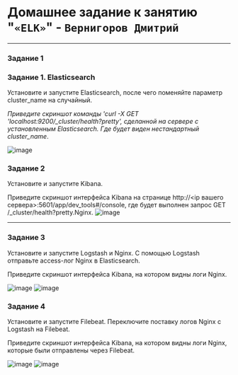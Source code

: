 # Домашнее задание к занятию "`«ELK»`" - `Вернигоров Дмитрий`



---

### Задание 1

### Задание 1. Elasticsearch 

Установите и запустите Elasticsearch, после чего поменяйте параметр cluster_name на случайный. 

*Приведите скриншот команды 'curl -X GET 'localhost:9200/_cluster/health?pretty', сделанной на сервере с установленным Elasticsearch. Где будет виден нестандартный cluster_name*.

![image](https://github.com/Wernigerode23/11-03.md/assets/153208339/7f2772c9-ae7e-4386-9b81-91aa8055c0aa)



### Задание 2

Установите и запустите Kibana.

Приведите скриншот интерфейса Kibana на странице http://<ip вашего сервера>:5601/app/dev_tools#/console, где будет выполнен запрос GET /_cluster/health?pretty.Nginx.
![image](https://github.com/Wernigerode23/11-03.md/assets/153208339/e5ca98fa-cc23-4e72-9149-914fc4947a45)


---

### Задание 3

Установите и запустите Logstash и Nginx. С помощью Logstash отправьте access-лог Nginx в Elasticsearch.

Приведите скриншот интерфейса Kibana, на котором видны логи Nginx.


![image](https://github.com/Wernigerode23/11-03.md/assets/153208339/28ffe474-bf09-4acc-bcb3-51b211eec2cc)
![image](https://github.com/Wernigerode23/11-03.md/assets/153208339/51670bcc-2934-4b82-9fc4-8600fd4c3e41)



### Задание 4

Установите и запустите Filebeat. Переключите поставку логов Nginx с Logstash на Filebeat.

Приведите скриншот интерфейса Kibana, на котором видны логи Nginx, которые были отправлены через Filebeat.

![image](https://github.com/Wernigerode23/11-03.md/assets/153208339/880fac74-82d4-432e-872b-bf9f9bf36122)
![image](https://github.com/Wernigerode23/11-03.md/assets/153208339/c0463a74-5df7-4ae3-bb80-e2d4cbcd694a)


